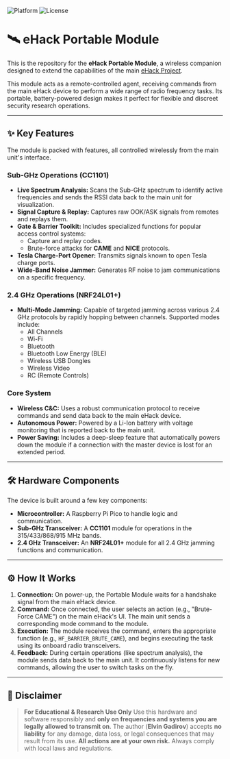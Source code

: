 ![Platform](https://img.shields.io/badge/platform-Raspberry%20Pi%20Pico-blue?logo=raspberry-pi)
![License](https://img.shields.io/badge/license-MIT-green)

# 🛰️ eHack Portable Module

This is the repository for the **eHack Portable Module**, a wireless companion designed to extend the capabilities of the main [eHack Project](https://github.com/kelv1n9/eHack).

This module acts as a remote-controlled agent, receiving commands from the main eHack device to perform a wide range of radio frequency tasks. Its portable, battery-powered design makes it perfect for flexible and discreet security research operations.

---

## ✨ Key Features

The module is packed with features, all controlled wirelessly from the main unit's interface.

### Sub-GHz Operations (CC1101)
* **Live Spectrum Analysis:** Scans the Sub-GHz spectrum to identify active frequencies and sends the RSSI data back to the main unit for visualization.
* **Signal Capture & Replay:** Captures raw OOK/ASK signals from remotes and replays them.
* **Gate & Barrier Toolkit:** Includes specialized functions for popular access control systems:
    * Capture and replay codes.
    * Brute-force attacks for **CAME** and **NICE** protocols.
* **Tesla Charge-Port Opener:** Transmits signals known to open Tesla charge ports.
* **Wide-Band Noise Jammer:** Generates RF noise to jam communications on a specific frequency.

### 2.4 GHz Operations (NRF24L01+)
* **Multi-Mode Jamming:** Capable of targeted jamming across various 2.4 GHz protocols by rapidly hopping between channels. Supported modes include:
    * All Channels
    * Wi-Fi
    * Bluetooth
    * Bluetooth Low Energy (BLE)
    * Wireless USB Dongles
    * Wireless Video
    * RC (Remote Controls)

### Core System
* **Wireless C&C:** Uses a robust communication protocol to receive commands and send data back to the main eHack device.
* **Autonomous Power:** Powered by a Li-Ion battery with voltage monitoring that is reported back to the main unit.
* **Power Saving:** Includes a deep-sleep feature that automatically powers down the module if a connection with the master device is lost for an extended period.

---

## 🛠️ Hardware Components

The device is built around a few key components:
* **Microcontroller:** A Raspberry Pi Pico to handle logic and communication.
* **Sub-GHz Transceiver:** A **CC1101** module for operations in the 315/433/868/915 MHz bands.
* **2.4 GHz Transceiver:** An **NRF24L01+** module for all 2.4 GHz jamming functions and communication.

---

## ⚙️ How It Works

1.  **Connection:** On power-up, the Portable Module waits for a handshake signal from the main eHack device.
2.  **Command:** Once connected, the user selects an action (e.g., "Brute-Force CAME") on the main eHack's UI. The main unit sends a corresponding mode command to the module.
3.  **Execution:** The module receives the command, enters the appropriate function (e.g., `HF_BARRIER_BRUTE_CAME`), and begins executing the task using its onboard radio transceivers.
4.  **Feedback:** During certain operations (like spectrum analysis), the module sends data back to the main unit. It continuously listens for new commands, allowing the user to switch tasks on the fly.

---

## 🚨 Disclaimer

> **For Educational & Research Use Only**
> Use this hardware and software responsibly and **only on frequencies and systems you are legally allowed to transmit on**.
> The author (**Elvin Gadirov**) accepts **no liability** for any damage, data loss, or legal consequences that may result from its use.
> **All actions are at your own risk.** Always comply with local laws and regulations.
